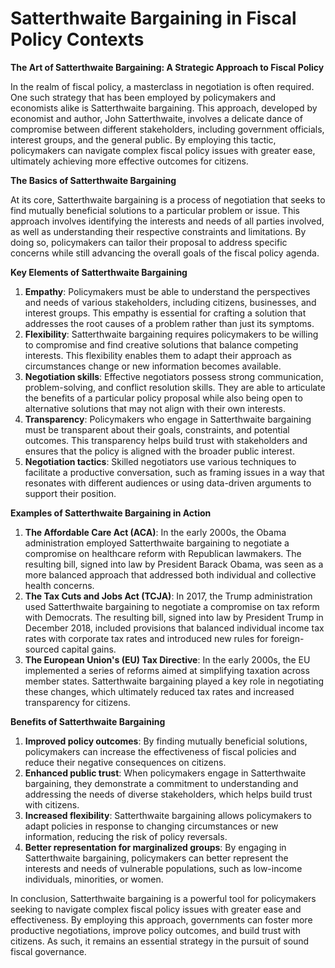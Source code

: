 # Satterthwaite Bargaining in Fiscal Policy Contexts

**The Art of Satterthwaite Bargaining: A Strategic Approach to Fiscal Policy**

In the realm of fiscal policy, a masterclass in negotiation is often required. One such strategy that has been employed by policymakers and economists alike is Satterthwaite bargaining. This approach, developed by economist and author, John Satterthwaite, involves a delicate dance of compromise between different stakeholders, including government officials, interest groups, and the general public. By employing this tactic, policymakers can navigate complex fiscal policy issues with greater ease, ultimately achieving more effective outcomes for citizens.

**The Basics of Satterthwaite Bargaining**

At its core, Satterthwaite bargaining is a process of negotiation that seeks to find mutually beneficial solutions to a particular problem or issue. This approach involves identifying the interests and needs of all parties involved, as well as understanding their respective constraints and limitations. By doing so, policymakers can tailor their proposal to address specific concerns while still advancing the overall goals of the fiscal policy agenda.

**Key Elements of Satterthwaite Bargaining**

1. **Empathy**: Policymakers must be able to understand the perspectives and needs of various stakeholders, including citizens, businesses, and interest groups. This empathy is essential for crafting a solution that addresses the root causes of a problem rather than just its symptoms.
2. **Flexibility**: Satterthwaite bargaining requires policymakers to be willing to compromise and find creative solutions that balance competing interests. This flexibility enables them to adapt their approach as circumstances change or new information becomes available.
3. **Negotiation skills**: Effective negotiators possess strong communication, problem-solving, and conflict resolution skills. They are able to articulate the benefits of a particular policy proposal while also being open to alternative solutions that may not align with their own interests.
4. **Transparency**: Policymakers who engage in Satterthwaite bargaining must be transparent about their goals, constraints, and potential outcomes. This transparency helps build trust with stakeholders and ensures that the policy is aligned with the broader public interest.
5. **Negotiation tactics**: Skilled negotiators use various techniques to facilitate a productive conversation, such as framing issues in a way that resonates with different audiences or using data-driven arguments to support their position.

**Examples of Satterthwaite Bargaining in Action**

1. **The Affordable Care Act (ACA)**: In the early 2000s, the Obama administration employed Satterthwaite bargaining to negotiate a compromise on healthcare reform with Republican lawmakers. The resulting bill, signed into law by President Barack Obama, was seen as a more balanced approach that addressed both individual and collective health concerns.
2. **The Tax Cuts and Jobs Act (TCJA)**: In 2017, the Trump administration used Satterthwaite bargaining to negotiate a compromise on tax reform with Democrats. The resulting bill, signed into law by President Trump in December 2018, included provisions that balanced individual income tax rates with corporate tax rates and introduced new rules for foreign-sourced capital gains.
3. **The European Union's (EU) Tax Directive**: In the early 2000s, the EU implemented a series of reforms aimed at simplifying taxation across member states. Satterthwaite bargaining played a key role in negotiating these changes, which ultimately reduced tax rates and increased transparency for citizens.

**Benefits of Satterthwaite Bargaining**

1. **Improved policy outcomes**: By finding mutually beneficial solutions, policymakers can increase the effectiveness of fiscal policies and reduce their negative consequences on citizens.
2. **Enhanced public trust**: When policymakers engage in Satterthwaite bargaining, they demonstrate a commitment to understanding and addressing the needs of diverse stakeholders, which helps build trust with citizens.
3. **Increased flexibility**: Satterthwaite bargaining allows policymakers to adapt policies in response to changing circumstances or new information, reducing the risk of policy reversals.
4. **Better representation for marginalized groups**: By engaging in Satterthwaite bargaining, policymakers can better represent the interests and needs of vulnerable populations, such as low-income individuals, minorities, or women.

In conclusion, Satterthwaite bargaining is a powerful tool for policymakers seeking to navigate complex fiscal policy issues with greater ease and effectiveness. By employing this approach, governments can foster more productive negotiations, improve policy outcomes, and build trust with citizens. As such, it remains an essential strategy in the pursuit of sound fiscal governance.
